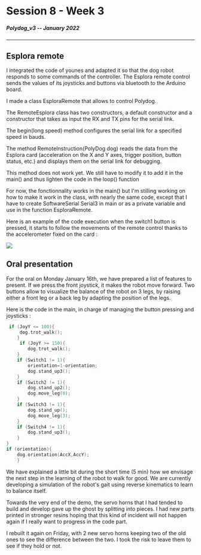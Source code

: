 # Session 8 - Week 3

##### Polydog_v3 -- January 2022

-----

## Esplora remote

I integrated the code of younes and adapted it so that the dog robot responds to some commands of the controller. The Esplora remote control sends the values of its joysticks and buttons via bluetooth to the Arduino board. 

I made a class EsploraRemote that allows to control Polydog.

The RemoteEsplora class has two constructors, a default constructor and a constructor that takes as input the RX and TX pins for the serial link.

The begin(long speed) method configures the serial link for a specified speed in bauds.

The method RemoteInstruction(PolyDog dog) reads the data from the Esplora card (acceleration on the X and Y axes, trigger position, button status, etc.) and displays them on the serial link for debugging.

This method does not work yet. We still have to modify it to add it in the main() and thus lighten the code in the loop() function

For now, the fonctionnality works in the main() but I'm stilling working on how to make it work in the class, with nearly the same code, except that I have to create SoftwareSerial Serial3 in main or as a private variable and use in the function EsploraRemote.

Here is an example of the code execution when the switch1 button is pressed, it starts to follow the movements of the remote control thanks to the accelerometer fixed on the card :

![](orientation.gif)


## Oral presentation


For the oral on Monday January 16th, we have prepared a list of features to present. If we press the front joystick, it makes the robot move forward. Two buttons allow to visualize the balance of the robot on 3 legs, by raising either a front leg or a back leg by adapting the position of the legs.



Here is the code in the main, in charge of managing the button pressing and joysticks : 

```c++
 if (JoyY <= 100){
     dog.trot_walk();
    }
     if (JoyY >= 150){
        dog.trot_walk();
    }
    if (Switch1 != 1){
        orientation=1-orientation;
        dog.stand_up3();
    }
    if (Switch2 != 1){
        dog.stand_up2();
        dog.move_leg(0);
    }
    if (Switch3 != 1){
        dog.stand_up();
        dog.move_leg(3);
    }
    if (Switch4 != 1){
        dog.stand_up3();
    }
}
if (orientation){
    dog.orientation(AccX,AccY);
    }
```

We have explained a little bit during the short time (5 min) how we envisage the next step in the learning of the robot to walk for good. We are currently developing a simulation of the robot's gait using reverse kinematics to learn to balance itself. 

Towards the very end of the demo, the servo horns that I had tended to build and develop gave up the ghost by splitting into pieces. I had new parts printed in stronger resins hoping that this kind of incident will not happen again if I really want to progress in the code part.

I rebuilt it again on Friday, with 2 new servo horns keeping two of the old ones to see the difference between the two. I took the risk to leave them to see if they hold or not.

